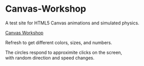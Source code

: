 # Canvas-Workshop

A test site for HTML5 Canvas animations and simulated physics.

<a href="https://canvas-workshop.pages.dev/">Canvas Workshop</a>

Refresh to get different colors, sizes, and numbers.

The circles respond to approximite clicks on the screen, <br/>
with random direction and speed changes.

